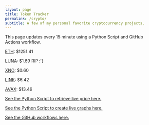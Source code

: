 ```yaml
---
layout: page
title: Token Tracker
permalink: /crypto/
subtitle: A few of my personal favorite cryptocurrency projects.
---
```


 This page updates every 15 minute using a Python Script and GitHub Actions workflow.


<!--BEGINCRYPTOINPUT-->
[ETH](https://smfxfc.github.io/crypto/eth.html): $1251.41

[LUNA](https://smfxfc.github.io/crypto/luna.html): $1.69 RIP :'(

[XNO](https://smfxfc.github.io/crypto/xno.html): $0.60

[LINK](https://smfxfc.github.io/crypto/link.html): $6.42

[AVAX](https://smfxfc.github.io/crypto/avax.html): $13.49

<!--ENDCRYPTOINPUT-->
 
 
[See the Python Script to retrieve live price here.](https://github.com/smfxfc/smfxfc.github.io/blob/master/src/get_cryptos.py)

[See the Python Script to create live graphs here.](https://github.com/smfxfc/smfxfc.github.io/blob/master/src/graph_crypto.py)

[See the GitHub workflows here.](https://github.com/smfxfc/smfxfc.github.io/blob/master/.github/workflows/)
